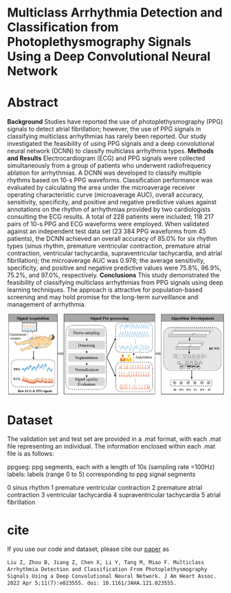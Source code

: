 # Multiclass Arrhythmia Detection and Classification from Photoplethysmography Signals Using a Deep Convolutional Neural Network


# Abstract
**Background** Studies have reported the use of photoplethysmography (PPG) signals to detect atrial fibrillation; however, the use of PPG signals in classifying multiclass arrhythmias has rarely been reported. Our study investigated the feasibility of using PPG signals and a deep convolutional neural network (DCNN) to classify multiclass arrhythmia types. **Methods and Results** Electrocardiogram (ECG) and PPG signals were collected simultaneously from a group of patients who underwent radiofrequency ablation for arrhythmias. A DCNN was developed to classify multiple rhythms based on 10-s PPG waveforms. Classification performance was evaluated by calculating the area under the microaverage receiver operating characteristic curve (microaverage AUC), overall accuracy, sensitivity, specificity, and positive and negative predictive values against annotations on the rhythm of arrhythmias provided by two cardiologists consulting the ECG results. A total of 228 patients were included; 118 217 pairs of 10-s PPG and ECG waveforms were employed. When validated against an independent test data set (23 384 PPG waveforms from 45 patients), the DCNN achieved an overall accuracy of 85.0% for six rhythm types (sinus rhythm, premature ventricular contraction, premature atrial contraction, ventricular tachycardia, supraventricular tachycardia, and atrial fibrillation); the microaverage AUC was 0.978; the average sensitivity, specificity, and positive and negative predictive values were 75.8%, 96.9%, 75.2%, and 97.0%, respectively. **Conclusions** This study demonstrated the feasibility of classifying multiclass arrhythmias from PPG signals using deep learning techniques. The approach is attractive for population-based screening and may hold promise for the long-term surveillance and management of arrhythmia.

![](https://github.com/zdzdliu/PPGArrhythmiaDetection/blob/main/fig1.png)

# Dataset

The validation set and test set are provided in a .mat format, with each .mat file representing an individual. The information enclosed within each .mat file is as follows:

ppgseg: ppg segments, each with a length of 10s (sampling rate =100Hz)
labels: labels (range 0 to 5) corresponding to ppg signal segments

0 sinus rhythm
1 premature ventricular contraction
2 premature atrial contraction
3 ventricular tachycardia
4 supraventricular tachycardia
5 atrial fibrillation


# cite

If you use our code and dataset, please cite our [paper](https://www.ahajournals.org/doi/10.1161/JAHA.121.023555) as
```
Liu Z, Zhou B, Jiang Z, Chen X, Li Y, Tang M, Miao F. Multiclass Arrhythmia Detection and Classification From Photoplethysmography Signals Using a Deep Convolutional Neural Network. J Am Heart Assoc. 2022 Apr 5;11(7):e023555. doi: 10.1161/JAHA.121.023555.
